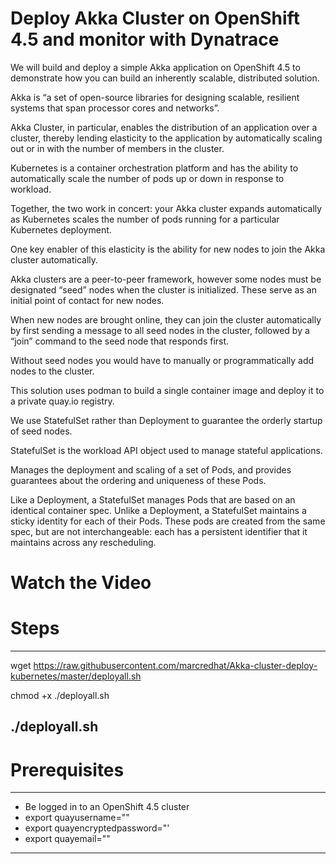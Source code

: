 
# Deploy Akka Cluster on OpenShift 4.5 and monitor with Dynatrace 

We will build and deploy a simple Akka application on OpenShift 4.5 to demonstrate how you can build an inherently scalable, distributed solution.

Akka is “a set of open-source libraries for designing scalable, resilient systems that span processor cores and networks”. 

Akka Cluster, in particular, enables the distribution of an application over a cluster, thereby lending elasticity to the application by automatically scaling out or in with the number of members in the cluster. 

Kubernetes is a container orchestration platform and has the ability to automatically scale the number of pods up or down in response to workload. 

Together, the two work in concert: your Akka cluster expands automatically as Kubernetes scales the number of pods running for a particular Kubernetes deployment.

One key enabler of this elasticity is the ability for new nodes to join the Akka cluster automatically. 

Akka clusters are a peer-to-peer framework, however some nodes must be designated “seed” nodes when the cluster is initialized. These serve as an initial point of contact for new nodes. 

When new nodes are brought online, they can join the cluster automatically by first sending a message to all seed nodes in the cluster, followed by a “join” command to the seed node that responds first. 

Without seed nodes you would have to manually or programmatically add nodes to the cluster.

This solution uses podman to build a single container image and deploy it to a private quay.io registry. 

We use StatefulSet rather than Deployment to guarantee the orderly startup of seed nodes.

StatefulSet is the workload API object used to manage stateful applications.

Manages the deployment and scaling of a set of Pods, and provides guarantees about the ordering and uniqueness of these Pods.

Like a Deployment, a StatefulSet manages Pods that are based on an identical container spec. Unlike a Deployment, a StatefulSet maintains a sticky identity for each of their Pods. These pods are created from the same spec, but are not interchangeable: each has a persistent identifier that it maintains across any rescheduling.


# Watch the Video


# Steps

----
wget https://raw.githubusercontent.com/marcredhat/Akka-cluster-deploy-kubernetes/master/deployall.sh

chmod +x ./deployall.sh

./deployall.sh
----

# Prerequisites

----
* Be logged in to an OpenShift 4.5 cluster
* export quayusername="<your quay user name>"
* export quayencryptedpassword="<your quay.io encrypted password>'
* export quayemail="<email used for your quay.io account>"
----
